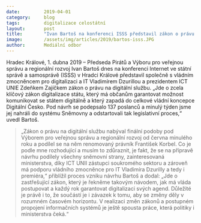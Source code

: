 ```yaml
---
date:         2019-04-01
category:     blog
tags:         digitalizace celostátní
layout:       post
title:        "Ivan Bartoš na konferenci ISSS představil zákon o právu na digitální službu"
image:        /assets/img/articles/2019/bartos-isss.JPG 
author:       Mediální odbor
---
```



Hradec Králové, 1. dubna 2019 – Předseda Pirátů a Výboru pro veřejnou správu a regionální rozvoj Ivan Bartoš dnes na konferenci Internet ve státní správě a samosprávě (ISSS) v Hradci Králové představil společně s vládním zmocněncem pro digitalizaci a IT Vladimírem Dzurillou a prezidentem ICT UNIE Zdeňkem Zajíčkem zákon o právu na digitální službu. „Jde o zcela klíčový zákon digitalizace státu, který má občanům garantovat možnost komunikovat se státem digitálně a který zapadá do celkové vládní koncepce Digitální Česko. Pod návrh se podepsalo 137 poslanců a minulý týden jsme jej nahráli do systému Sněmovny a odstartovali tak legislativní proces,“ uvedl Bartoš.

> „Zákon o právu na digitální službu nabýval finální podoby pod Výborem pro veřejnou správu a regionální rozvoj od června minulého roku a podílel se na něm renomovaný právník František Korbel. Co je podle mne rozhodující a musím to zdůraznit, je fakt, že se na přípravě návrhu podílely všechny sněmovní strany, zainteresovaná ministerstva, díky ICT UNII zástupci soukromého sektoru a zároveň má podporu vládního zmocněnce pro IT Vladimíra Dzurilly a tedy i premiéra,“ přiblížil proces vzniku návrhu Bartoš a dodal: „Jde o zastřešující zákon, který je řekněme takovým návodem, jak má vláda postupovat a každý rok garantovat digitalizaci svých agend. Důležité je právě i to, že součástí je i závazek k tomu, aby se změny děly v rozumném časovém horizontu. V realizaci změn zákonů a postupném propojení informačních systémů je ještě spousta práce, která politiky i ministerstva čeká.“
